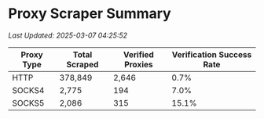 # Proxy Scraper Summary

_Last Updated: 2025-03-07 04:25:52_

| Proxy Type | Total Scraped | Verified Proxies | Verification Success Rate |
|------------|--------------|------------------|--------------------------|
| HTTP | 378,849 | 2,646 | 0.7% |
| SOCKS4 | 2,775 | 194 | 7.0% |
| SOCKS5 | 2,086 | 315 | 15.1% |
